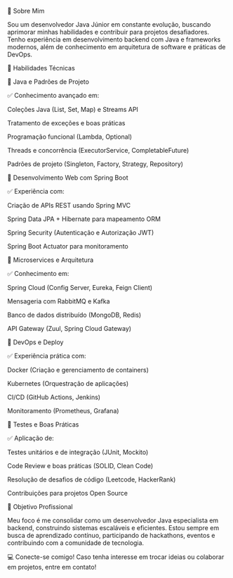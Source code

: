 📌 Sobre Mim

Sou um desenvolvedor Java Júnior em constante evolução, buscando aprimorar minhas habilidades e contribuir para projetos desafiadores. Tenho experiência em desenvolvimento backend com Java e frameworks modernos, além de conhecimento em arquitetura de software e práticas de DevOps.

🚀 Habilidades Técnicas

🔹 Java e Padrões de Projeto

✅ Conhecimento avançado em:

Coleções Java (List, Set, Map) e Streams API

Tratamento de exceções e boas práticas

Programação funcional (Lambda, Optional)

Threads e concorrência (ExecutorService, CompletableFuture)

Padrões de projeto (Singleton, Factory, Strategy, Repository)

🔹 Desenvolvimento Web com Spring Boot

✅ Experiência com:

Criação de APIs REST usando Spring MVC

Spring Data JPA + Hibernate para mapeamento ORM

Spring Security (Autenticação e Autorização JWT)

Spring Boot Actuator para monitoramento

🔹 Microservices e Arquitetura

✅ Conhecimento em:

Spring Cloud (Config Server, Eureka, Feign Client)

Mensageria com RabbitMQ e Kafka

Banco de dados distribuído (MongoDB, Redis)

API Gateway (Zuul, Spring Cloud Gateway)

🔹 DevOps e Deploy

✅ Experiência prática com:

Docker (Criação e gerenciamento de containers)

Kubernetes (Orquestração de aplicações)

CI/CD (GitHub Actions, Jenkins)

Monitoramento (Prometheus, Grafana)

🔹 Testes e Boas Práticas

✅ Aplicação de:

Testes unitários e de integração (JUnit, Mockito)

Code Review e boas práticas (SOLID, Clean Code)

Resolução de desafios de código (Leetcode, HackerRank)

Contribuições para projetos Open Source

🎯 Objetivo Profissional

Meu foco é me consolidar como um desenvolvedor Java especialista em backend, construindo sistemas escaláveis e eficientes. Estou sempre em busca de aprendizado contínuo, participando de hackathons, eventos e contribuindo com a comunidade de tecnologia.

💻 Conecte-se comigo! Caso tenha interesse em trocar ideias ou colaborar em projetos, entre em contato!
